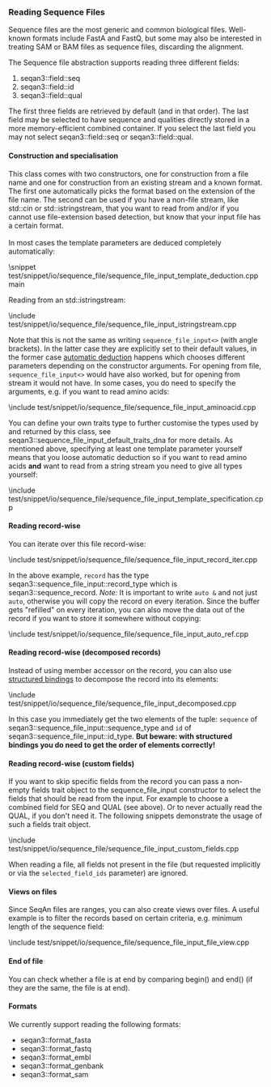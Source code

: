 ### Reading Sequence Files

Sequence files are the most generic and common biological files. Well-known formats include
FastA and FastQ, but some may also be interested in treating SAM or BAM files as sequence
files, discarding the alignment.

The Sequence file abstraction supports reading three different fields:
  1. seqan3::field::seq
  2. seqan3::field::id
  3. seqan3::field::qual

The first three fields are retrieved by default (and in that order). The last field may be selected to have
sequence and qualities directly stored in a more memory-efficient combined container. If you select the last
field you may not select seqan3::field::seq or seqan3::field::qual.

#### Construction and specialisation

This class comes with two constructors, one for construction from a file name and one for construction from
an existing stream and a known format. The first one automatically picks the format based on the extension
of the file name. The second can be used if you have a non-file stream, like std::cin or std::istringstream,
that you want to read from and/or if you cannot use file-extension based detection, but know that your input
file has a certain format.
<br><br>
In most cases the template parameters are deduced completely automatically:

\snippet test/snippet/io/sequence_file/sequence_file_input_template_deduction.cpp main

Reading from an std::istringstream:

\include test/snippet/io/sequence_file/sequence_file_input_istringstream.cpp

Note that this is not the same as writing `sequence_file_input<>` (with angle brackets). In the latter case they are
explicitly set to their default values, in the former case
[automatic deduction](https://en.cppreference.com/w/cpp/language/class_template_argument_deduction) happens which
chooses different parameters depending on the constructor arguments. For opening from file, `sequence_file_input<>`
would have also worked, but for opening from stream it would not have.
In some cases, you do need to specify the arguments, e.g. if you want to read amino acids:

\include test/snippet/io/sequence_file/sequence_file_input_aminoacid.cpp

You can define your own traits type to further customise the types used by and returned by this class, see
seqan3::sequence_file_input_default_traits_dna for more details. As mentioned above, specifying at least one
template parameter yourself means that you loose automatic deduction so if you want to read amino acids **and**
want to read from a string stream you need to give all types yourself:

\include test/snippet/io/sequence_file/sequence_file_input_template_specification.cpp

#### Reading record-wise

You can iterate over this file record-wise:

\include test/snippet/io/sequence_file/sequence_file_input_record_iter.cpp

In the above example, `record` has the type seqan3::sequence_file_input::record_type which is seqan3::sequence_record.
*Note:* It is important to write `auto &` and not just `auto`, otherwise you will copy the record on every iteration.
Since the buffer gets "refilled" on every iteration, you can also move the data out of the record if you want
to store it somewhere without copying:

\include test/snippet/io/sequence_file/sequence_file_input_auto_ref.cpp

#### Reading record-wise (decomposed records)

Instead of using member accessor on the record, you can also use
[structured bindings](https://en.cppreference.com/w/cpp/language/structured_binding)
to decompose the record into its elements:

\include test/snippet/io/sequence_file/sequence_file_input_decomposed.cpp

In this case you immediately get the two elements of the tuple: `sequence` of seqan3::sequence_file_input::sequence_type
and `id` of seqan3::sequence_file_input::id_type.
**But beware: with structured bindings you do need to get the order of elements correctly!**

#### Reading record-wise (custom fields)

If you want to skip specific fields from the record you can pass a non-empty fields trait object to the
sequence_file_input constructor to select the fields that should be read from the input. For example to choose a
combined field for SEQ and QUAL (see above). Or to never actually read the QUAL, if you don't need it.
The following snippets demonstrate the usage of such a fields trait object.

\include test/snippet/io/sequence_file/sequence_file_input_custom_fields.cpp

When reading a file, all fields not present in the file (but requested implicitly or via the `selected_field_ids`
parameter) are ignored.

#### Views on files

Since SeqAn files are ranges, you can also create views over files. A useful example is to filter the records
based on certain criteria, e.g. minimum length of the sequence field:

\include test/snippet/io/sequence_file/sequence_file_input_file_view.cpp

#### End of file

You can check whether a file is at end by comparing begin() and end() (if they are the same, the file is at end).

#### Formats

We currently support reading the following formats:
  * seqan3::format_fasta
  * seqan3::format_fastq
  * seqan3::format_embl
  * seqan3::format_genbank
  * seqan3::format_sam
